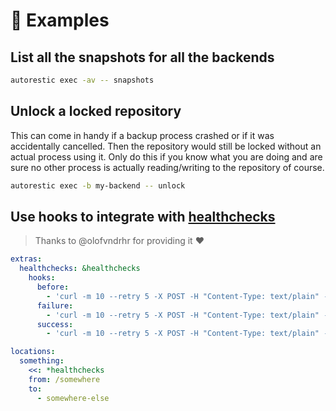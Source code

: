 # 🐣 Examples

## List all the snapshots for all the backends

```bash
autorestic exec -av -- snapshots
```

## Unlock a locked repository

This can come in handy if a backup process crashed or if it was accidentally cancelled. Then the repository would still be locked without an actual process using it. Only do this if you know what you are doing and are sure no other process is actually reading/writing to the repository of course.

```bash
autorestic exec -b my-backend -- unlock
```

## Use hooks to integrate with [healthchecks](https://healthchecks.io/)

> Thanks to @olofvndrhr for providing it ❤️

```yaml
extras:
  healthchecks: &healthchecks
    hooks:
      before:
        - 'curl -m 10 --retry 5 -X POST -H "Content-Type: text/plain" --data "Starting backup for location: ${AUTORESTIC_LOCATION}" https://<healthchecks-url>/ping/<uid>/start'
      failure:
        - 'curl -m 10 --retry 5 -X POST -H "Content-Type: text/plain" --data "Backup failed for location: ${AUTORESTIC_LOCATION}" https://<healthchecks-url>/ping/<uid>/fail'
      success:
        - 'curl -m 10 --retry 5 -X POST -H "Content-Type: text/plain" --data "Backup successful for location: ${AUTORESTIC_LOCATION}" https://<healthchecks-url>/ping/<uid>'

locations:
  something:
    <<: *healthchecks
    from: /somewhere
    to:
      - somewhere-else
```
